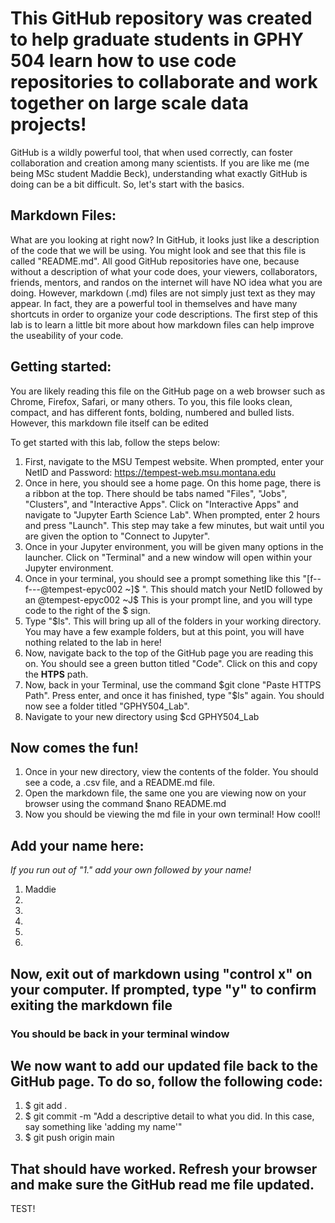 # This GitHub repository was created to help graduate students in GPHY 504 learn how to use code repositories to collaborate and work together on large scale data projects!
GitHub is a wildly 
powerful tool, that when used correctly, can foster collaboration and creation among many scientists. If you are like me (me being MSc student Maddie Beck), understanding what exactly GitHub is 
doing can be a bit difficult. So, let's start with the basics.

## Markdown Files:
What are you looking at right now? In GitHub, it looks just like a description of the code that we will be using. You might look and see that this file is called "README.md". All good GitHub repositories have one, because without a description of what your code does, your viewers, collaborators, friends, mentors, and randos on the internet will have NO idea what you are doing. However, markdown (.md) files are not simply just text as they may appear. In fact, they are a powerful tool in themselves and have many shortcuts in order to organize your code descriptions. The first step 
of this lab is to learn a little bit more about how markdown files can help improve the useability of your code. 

## Getting started: 
You are likely reading this file on the GitHub page on a web browser such as Chrome, Firefox, Safari, or many others. To you, this file looks clean, compact, and has different fonts, bolding, numbered and bulled lists. However, this markdown file itself can be edited 

To get started with this lab, follow the steps below:

1. First, navigate to the MSU Tempest website. When prompted, enter your NetID and Password: https://tempest-web.msu.montana.edu
1. Once in here, you should see a home page. On this home page, there is a ribbon at the top. There should be tabs named "Files", "Jobs", "Clusters", and "Interactive Apps". Click on "Interactive Apps" and navigate to "Jupyter Earth Science Lab". When prompted, enter 2 hours and press "Launch". This step may take a few minutes, but wait until you are given the option to "Connect to Jupyter". 
1. Once in your Jupyter environment, you will be given many options in the launcher. Click on "Terminal" and a new window will open within your Jupyter environment. 
1. Once in your terminal, you should see a prompt something like this "[f--f---@tempest-epyc002 ~]$ ". This should match your NetID followed by an @tempest-epyc002 ~J$ This is your prompt line, and you will type code to the right of the $ sign. 
1. Type "$ls". This will bring up all of the folders in your working directory. You may have a few example folders, but at this point, you will have nothing related to the lab in here!
1. Now, navigate back to the top of the GitHub page you are reading this on. You should see a green button titled "Code". Click on this and copy the **HTPS** path. 
1. Now, back in your Terminal, use the command $git clone "Paste HTTPS Path". Press enter, and once it has finished, type "$ls" again. You should now see a folder titled "GPHY504_Lab".
1. Navigate to your new directory using $cd GPHY504_Lab

## Now comes the fun!
1. Once in your new directory, view the contents of the folder. You should see a code, a .csv file, and a README.md file.
1. Open the markdown file, the same one you are viewing now on your browser using the command $nano README.md
5. Now you should be viewing the md file in your own terminal! How cool!! 

## Add your name here: 
*If you run out of "1." add your own followed by your name!*
1. Maddie
1.
1.
1.
1. 
1. 

## Now, exit out of markdown using "control x" on your computer. If prompted, type "y" to confirm exiting the markdown file
### You should be back in your terminal window

## We now want to add our updated file back to the GitHub page. To do so, follow the following code:
1. $ git add .
1. $ git commit -m "Add a descriptive detail to what you did. In this case, say something like 'adding my name'"
1. $ git push origin main

## That should have worked. Refresh your browser and make sure the GitHub read me file updated. 

TEST!
